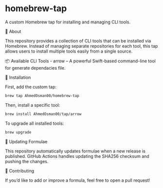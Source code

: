 # homebrew-tap
A custom Homebrew tap for installing and managing CLI tools.

📌 About

This repository provides a collection of CLI tools that can be installed via Homebrew. Instead of managing separate repositories for each tool, this tap allows users to install multiple tools easily from a single source.

📦 Available CLI Tools
	- arrow – A powerful Swift-based command-line tool for generate dependacies file.

🚀 Installation

First, add the custom tap:

```bash
brew tap AhmedOsman00/homebrew-tap
```

Then, install a specific tool:

```bash
brew install AhmedOsman00/tap/arrow
```

To upgrade all installed tools:

```bash
brew upgrade
```

🔄 Updating Formulae

This repository automatically updates formulae when a new release is published. GitHub Actions handles updating the SHA256 checksum and pushing the changes.

🤝 Contributing

If you’d like to add or improve a formula, feel free to open a pull request!
